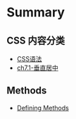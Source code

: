 # Summary

## CSS 内容分类

* [CSS语法](README.md)
* [ch7.1-垂直居中](ch7.1垂直居中.md)

## Methods

* [Defining Methods](methods.md)

